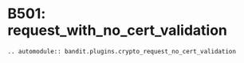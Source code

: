 # B501: request_with_no_cert_validation

```{eval-rst}
.. automodule:: bandit.plugins.crypto_request_no_cert_validation
```
